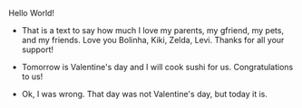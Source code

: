 Hello World! 

- That is a text to say how much I love my parents, my gfriend, my pets, and my friends. Love you Bolinha, Kiki, Zelda, Levi. Thanks for all your support! 



- Tomorrow is Valentine's day and I will cook sushi for us. Congratulations to us! 



- Ok, I was wrong. That day was not Valentine's day, but today it is. 

